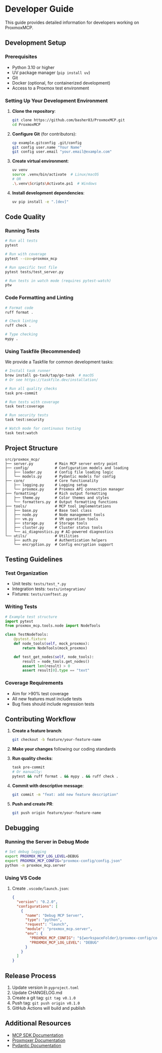 # Developer Guide

This guide provides detailed information for developers working on ProxmoxMCP.

## Development Setup

### Prerequisites

- Python 3.10 or higher
- UV package manager (`pip install uv`)
- Git
- Docker (optional, for containerized development)
- Access to a Proxmox test environment

### Setting Up Your Development Environment

1. **Clone the repository**:

   ```bash
   git clone https://github.com/basher83/ProxmoxMCP.git
   cd ProxmoxMCP
   ```

1. **Configure Git** (for contributors):

   ```bash
   cp example.gitconfig .git/config
   git config user.name "Your Name"
   git config user.email "your.email@example.com"
   ```

1. **Create virtual environment**:

   ```bash
   uv venv
   source .venv/bin/activate  # Linux/macOS
   # OR
   .\.venv\Scripts\Activate.ps1  # Windows
   ```

1. **Install development dependencies**:

   ```bash
   uv pip install -e ".[dev]"
   ```

## Code Quality

### Running Tests

```bash
# Run all tests
pytest

# Run with coverage
pytest --cov=proxmox_mcp

# Run specific test file
pytest tests/test_server.py

# Run tests in watch mode (requires pytest-watch)
ptw
```

### Code Formatting and Linting

```bash
# Format code
ruff format .

# Check linting
ruff check .

# Type checking
mypy .
```

### Using Taskfile (Recommended)

We provide a Taskfile for common development tasks:

```bash
# Install task runner
brew install go-task/tap/go-task  # macOS
# Or see https://taskfile.dev/installation/

# Run all quality checks
task pre-commit

# Run tests with coverage
task test:coverage

# Run security tests
task test:security

# Watch mode for continuous testing
task test:watch
```

## Project Structure

```
src/proxmox_mcp/
├── server.py          # Main MCP server entry point
├── config/            # Configuration models and loading
│   ├── loader.py      # Config file loading logic
│   └── models.py      # Pydantic models for config
├── core/              # Core functionality
│   ├── logging.py     # Logging setup
│   └── proxmox.py     # Proxmox API connection manager
├── formatting/        # Rich output formatting
│   ├── theme.py       # Color themes and styles
│   └── formatters.py  # Output formatting functions
├── tools/             # MCP tool implementations
│   ├── base.py        # Base tool class
│   ├── node.py        # Node management tools
│   ├── vm.py          # VM operation tools
│   ├── storage.py     # Storage tools
│   ├── cluster.py     # Cluster status tools
│   └── ai_diagnostics.py # AI-powered diagnostics
└── utils/             # Utilities
    ├── auth.py        # Authentication helpers
    └── encryption.py  # Config encryption support
```

## Testing Guidelines

### Test Organization

- Unit tests: `tests/test_*.py`
- Integration tests: `tests/integration/`
- Fixtures: `tests/conftest.py`

### Writing Tests

```python
# Example test structure
import pytest
from proxmox_mcp.tools.node import NodeTools

class TestNodeTools:
    @pytest.fixture
    def node_tools(self, mock_proxmox):
        return NodeTools(mock_proxmox)

    def test_get_nodes(self, node_tools):
        result = node_tools.get_nodes()
        assert len(result) > 0
        assert result[0].type == "text"
```

### Coverage Requirements

- Aim for >90% test coverage
- All new features must include tests
- Bug fixes should include regression tests

## Contributing Workflow

1. **Create a feature branch**:

   ```bash
   git checkout -b feature/your-feature-name
   ```

1. **Make your changes** following our coding standards

1. **Run quality checks**:

   ```bash
   task pre-commit
   # Or manually:
   pytest && ruff format . && mypy . && ruff check .
   ```

1. **Commit with descriptive message**:

   ```bash
   git commit -m "feat: add new feature description"
   ```

1. **Push and create PR**:

   ```bash
   git push origin feature/your-feature-name
   ```

## Debugging

### Running the Server in Debug Mode

```bash
# Set debug logging
export PROXMOX_MCP_LOG_LEVEL=DEBUG
export PROXMOX_MCP_CONFIG="proxmox-config/config.json"
python -m proxmox_mcp.server
```

### Using VS Code

1. Create `.vscode/launch.json`:

   ```json
   {
     "version": "0.2.0",
     "configurations": [
       {
         "name": "Debug MCP Server",
         "type": "python",
         "request": "launch",
         "module": "proxmox_mcp.server",
         "env": {
           "PROXMOX_MCP_CONFIG": "${workspaceFolder}/proxmox-config/config.json",
           "PROXMOX_MCP_LOG_LEVEL": "DEBUG"
         }
       }
     ]
   }
   ```

## Release Process

1. Update version in `pyproject.toml`
1. Update CHANGELOG.md
1. Create a git tag: `git tag v0.1.0`
1. Push tag: `git push origin v0.1.0`
1. GitHub Actions will build and publish

## Additional Resources

- [MCP SDK Documentation](https://github.com/modelcontextprotocol/sdk)
- [Proxmoxer Documentation](https://proxmoxer.github.io/docs/)
- [Pydantic Documentation](https://docs.pydantic.dev/)
